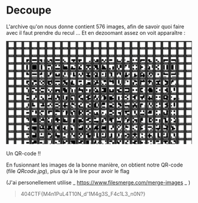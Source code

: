 # Decoupe

L'archive qu'on nous donne contient 576 images, afin de savoir quoi faire avec il faut prendre du recul ... Et en dezoomant assez on voit apparaître :


![alt text](https://github.com/anonylouis/404CTF-2022---Write-ups/blob/main/Programmation/Decoupe/dezoom.png)

Un QR-code !!

En fusionnant les images de la bonne manière, on obtient notre QR-code (file _QRcode.jpg_), plus qu'à le lire pour avoir le flag

(J'ai personellement utilise _ https://www.filesmerge.com/merge-images _ )

> 404CTF{M4n1PuL4T10N_d'1M4g3S_F4c1L3_n0N?}
